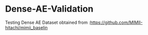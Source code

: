 # Dense-AE-Validation
Testing Dense AE
Dataset obtained from :https://github.com/MIMII-hitachi/mimii_baselin

